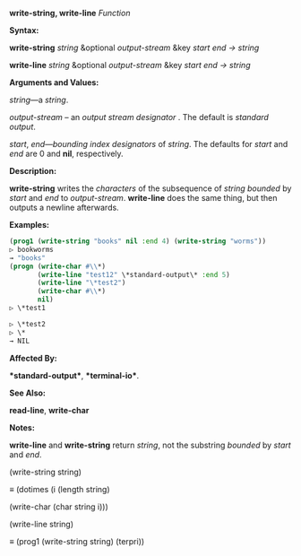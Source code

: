 **write-string, write-line** *Function* 



**Syntax:** 



**write-string** *string* &amp;optional *output-stream* &amp;key *start end → string* 



**write-line** *string* &amp;optional *output-stream* &amp;key *start end → string* 



**Arguments and Values:** 



*string*—a *string*. 



*output-stream* – an *output stream designator* . The default is *standard output*. 



*start*, *end*—*bounding index designators* of *string*. The defaults for *start* and *end* are 0 and **nil**, respectively. 



**Description:** 



**write-string** writes the *characters* of the subsequence of *string bounded* by *start* and *end* to *output-stream*. **write-line** does the same thing, but then outputs a newline afterwards. 



**Examples:**
```lisp
(prog1 (write-string "books" nil :end 4) (write-string "worms")) 
▷ bookworms 
→ "books" 
(progn (write-char #\\*) 
       (write-line "test12" \*standard-output\* :end 5) 
       (write-line "\*test2") 
       (write-char #\\*) 
       nil) 
▷ \*test1 

▷ \*test2 
▷ \* 
→ NIL 
```
**Affected By:** 



**\*standard-output\***, **\*terminal-io\***. 



**See Also:** 



**read-line**, **write-char** 



**Notes:** 



**write-line** and **write-string** return *string*, not the substring *bounded* by *start* and *end*. 



(write-string string) 



*≡* (dotimes (i (length string) 



(write-char (char string i))) 



(write-line string) 



*≡* (prog1 (write-string string) (terpri)) 



